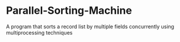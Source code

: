 # Parallel-Sorting-Machine
A program that sorts a record list by multiple fields concurrently using multiprocessing techniques
